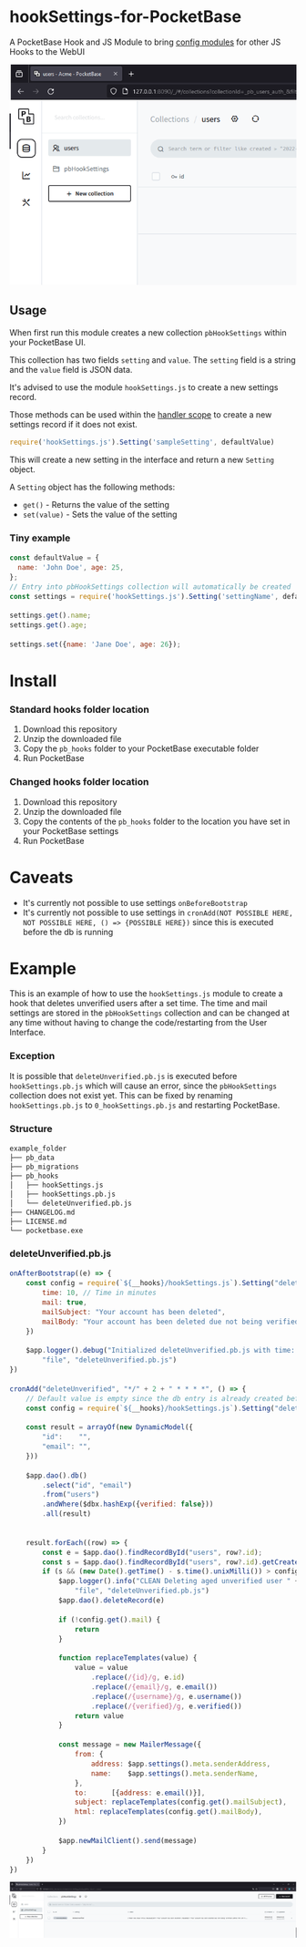 # hookSettings-for-PocketBase
A PocketBase Hook and JS Module to bring [config modules](https://pocketbase.io/docs/js-overview/#handlers-scope) for other JS Hooks to the WebUI

![Collection Image](/images/Collection.png)

## Usage

When first run this module creates a new collection `pbHookSettings` within your PocketBase UI.

This collection has two fields `setting` and `value`. 
The `setting` field is a string and the `value` field is JSON data.

It's advised to use the module `hookSettings.js` to create a new settings record.

Those methods can be used within the [handler scope](https://pocketbase.io/docs/js-overview/#handlers-scope) to create a new settings record if it does not exist.
```javascript
require('hookSettings.js').Setting('sampleSetting', defaultValue)
``` 
This will create a new setting in the interface and return a new `Setting` object.

A `Setting` object has the following methods:
- `get()` - Returns the value of the setting
- `set(value)` - Sets the value of the setting

### Tiny example


```javascript
const defaultValue = {
  name: 'John Doe', age: 25,
};
// Entry into pbHookSettings collection will automatically be created
const settings = require('hookSettings.js').Setting('settingName', defaultValue);

settings.get().name;
settings.get().age;

settings.set({name: 'Jane Doe', age: 26});
```


# Install

### Standard hooks folder location

1. Download this repository
2. Unzip the downloaded file
3. Copy the `pb_hooks` folder to your PocketBase executable folder
4. Run PocketBase

### Changed hooks folder location

1. Download this repository
2. Unzip the downloaded file
3. Copy the contents of the `pb_hooks` folder to the location you have set in your PocketBase settings
4. Run PocketBase

# Caveats
- It's currently not possible to use settings `onBeforeBootstrap`
- It's currently not possible to use settings in `cronAdd(NOT POSSIBLE HERE, NOT POSSIBLE HERE, () => {POSSIBLE HERE})` since this is executed before the db is running


# Example

This is an example of how to use the `hookSettings.js` module to create a hook that deletes unverified users
after a set time. The time and mail settings are stored in the `pbHookSettings` collection and can be changed
at any time without having to change the code/restarting from the User Interface.

### Exception
It is possible that `deleteUnverified.pb.js` is executed before `hookSettings.pb.js` which will cause an error, since the `pbHookSettings` collection does not exist yet. This can be fixed by renaming `hookSettings.pb.js` to `0_hookSettings.pb.js` and restarting PocketBase.


### Structure
```text
example_folder
├── pb_data
├── pb_migrations
├── pb_hooks
│   ├── hookSettings.js
│   ├── hookSettings.pb.js
│   └── deleteUnverified.pb.js
├── CHANGELOG.md
├── LICENSE.md
└── pocketbase.exe
```

### deleteUnverified.pb.js
```javascript
onAfterBootstrap((e) => {
    const config = require(`${__hooks}/hookSettings.js`).Setting("deleteUnverified", {
        time: 10, // Time in minutes
        mail: true,
        mailSubject: "Your account has been deleted",
        mailBody: "Your account has been deleted due not being verified within the set time limit."
    })

    $app.logger().debug("Initialized deleteUnverified.pb.js with time: " + config.get().time + " minutes", "type", "hook",
        "file", "deleteUnverified.pb.js")
})

cronAdd("deleteUnverified", "*/" + 2 + " * * * *", () => {
    // Default value is empty since the db entry is already created before this code is executed
    const config = require(`${__hooks}/hookSettings.js`).Setting("deleteUnverified", {})

    const result = arrayOf(new DynamicModel({
        "id":    "",
        "email": "",
    }))

    $app.dao().db()
        .select("id", "email")
        .from("users")
        .andWhere($dbx.hashExp({verified: false}))
        .all(result)


    result.forEach((row) => {
        const e = $app.dao().findRecordById("users", row?.id);
        const s = $app.dao().findRecordById("users", row?.id).getCreated();
        if (s && (new Date().getTime() - s.time().unixMilli()) > config.get().time * 60 * 1000) {
            $app.logger().info("CLEAN Deleting aged unverified user " + row?.id + " with mail " + row?.email, "type", "hook",
                "file", "deleteUnverified.pb.js")
            $app.dao().deleteRecord(e)

            if (!config.get().mail) {
                return
            }

            function replaceTemplates(value) {
                value = value
                    .replace(/{id}/g, e.id)
                    .replace(/{email}/g, e.email())
                    .replace(/{username}/g, e.username())
                    .replace(/{verified}/g, e.verified())
                return value
            }

            const message = new MailerMessage({
                from: {
                    address: $app.settings().meta.senderAddress,
                    name:    $app.settings().meta.senderName,
                },
                to:      [{address: e.email()}],
                subject: replaceTemplates(config.get().mailSubject),
                html: replaceTemplates(config.get().mailBody),
            })

            $app.newMailClient().send(message)
        }
    })
})
```

![Example Image](/images/WithEntry.png)